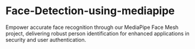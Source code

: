 # Face-Detection-using-mediapipe
Empower accurate face recognition through our MediaPipe Face Mesh project, delivering robust person identification for enhanced applications in security and user authentication.
